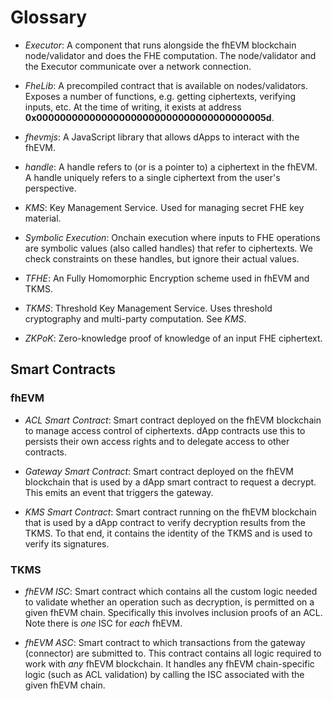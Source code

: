 # Glossary

- _Executor_: A component that runs alongside the fhEVM blockchain node/validator and does the FHE computation. The node/validator and the Executor communicate over a network connection.

- _FheLib_: A precompiled contract that is available on nodes/validators. Exposes a number of functions, e.g. getting ciphertexts, verifying inputs, etc. At the time of writing, it exists at address **0x000000000000000000000000000000000000005d**.

- _fhevmjs_: A JavaScript library that allows dApps to interact with the fhEVM.

- _handle_: A handle refers to (or is a pointer to) a ciphertext in the fhEVM. A handle uniquely refers to a single ciphertext from the user's perspective.

- _KMS_: Key Management Service. Used for managing secret FHE key material.

- _Symbolic Execution_: Onchain execution where inputs to FHE operations are symbolic values (also called handles) that refer to ciphertexts. We check constraints on these handles, but ignore their actual values.

- _TFHE_: An Fully Homomorphic Encryption scheme used in fhEVM and TKMS.

- _TKMS_: Threshold Key Management Service. Uses threshold cryptography and multi-party computation. See _KMS_.

- _ZKPoK_: Zero-knowledge proof of knowledge of an input FHE ciphertext.

## Smart Contracts

### fhEVM

- _ACL Smart Contract_: Smart contract deployed on the fhEVM blockchain to manage access control of ciphertexts. dApp contracts use this to persists their own access rights and to delegate access to other contracts.

- _Gateway Smart Contract_: Smart contract deployed on the fhEVM blockchain that is used by a dApp smart contract to request a decrypt. This emits an event that triggers the gateway.

- _KMS Smart Contract_: Smart contract running on the fhEVM blockchain that is used by a dApp contract to verify decryption results from the TKMS. To that end, it contains the identity of the TKMS and is used to verify its signatures.

### TKMS

- _fhEVM ISC_: Smart contract which contains all the custom logic needed to validate whether an operation such as decryption, is permitted on a given fhEVM chain. Specifically this involves inclusion proofs of an ACL. Note there is _one_ ISC for _each_ fhEVM.

- _fhEVM ASC_: Smart contract to which transactions from the gateway (connector) are submitted to. This contract contains all logic required to work with _any_ fhEVM blockchain. It handles any fhEVM chain-specific logic (such as ACL validation) by calling the ISC associated with the given fhEVM chain.
